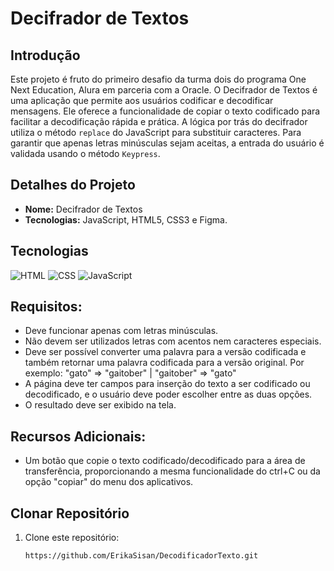 # Decifrador de Textos

 ## Introdução
Este projeto é fruto do primeiro desafio da turma dois do programa One Next Education, Alura em parceria com a Oracle. O Decifrador de Textos é uma aplicação que permite aos usuários codificar e decodificar mensagens. Ele oferece a funcionalidade de copiar o texto codificado para facilitar a decodificação rápida e prática. A lógica por trás do decifrador utiliza o método `replace` do JavaScript para substituir caracteres. Para garantir que apenas letras minúsculas sejam aceitas, a entrada do usuário é validada usando o método `Keypress`.

## Detalhes do Projeto
- **Nome:** Decifrador de Textos
- **Tecnologias:** JavaScript, HTML5, CSS3 e Figma.

## Tecnologias
<div>
  <img src="https://img.shields.io/badge/HTML-239120?style=for-the-badge&logo=html5&logoColor=white" alt="HTML">
  <img src="https://img.shields.io/badge/CSS-239120?&style=for-the-badge&logo=css3&logoColor=white" alt="CSS">
  <img src="https://img.shields.io/badge/JavaScript-F7DF1E?style=for-the-badge&logo=javascript&logoColor=black" alt="JavaScript">
</div>

## Requisitos:
- Deve funcionar apenas com letras minúsculas.
- Não devem ser utilizados letras com acentos nem caracteres especiais.
- Deve ser possível converter uma palavra para a versão codificada e também retornar uma palavra codificada para a versão original. Por exemplo: "gato" => "gaitober" | "gaitober" => "gato"
- A página deve ter campos para inserção do texto a ser codificado ou decodificado, e o usuário deve poder escolher entre as duas opções.
- O resultado deve ser exibido na tela.

## Recursos Adicionais:
- Um botão que copie o texto codificado/decodificado para a área de transferência, proporcionando a mesma funcionalidade do ctrl+C ou da opção "copiar" do menu dos aplicativos.
  

## Clonar Repositório
1. Clone este repositório:
   ```bash
   https://github.com/ErikaSisan/DecodificadorTexto.git
